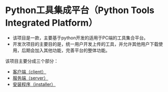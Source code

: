 # Python工具集成平台（Python Tools Integrated Platform）
  * 该项目是一款，主要基于python开发的适用于PC端的工具集合平台。
  * 开发次项目的主要目的是，统一用户开发上传的工具，并允许其他用户下载使用，后期会加入其他功能，完善平台的整体功能。

该项目主要分成三个部分：  
  * [客户端（client）](client/README.md)
  * [服务端（server）](server/README.md)
  * [安装程序（installer）](installer/README.md)